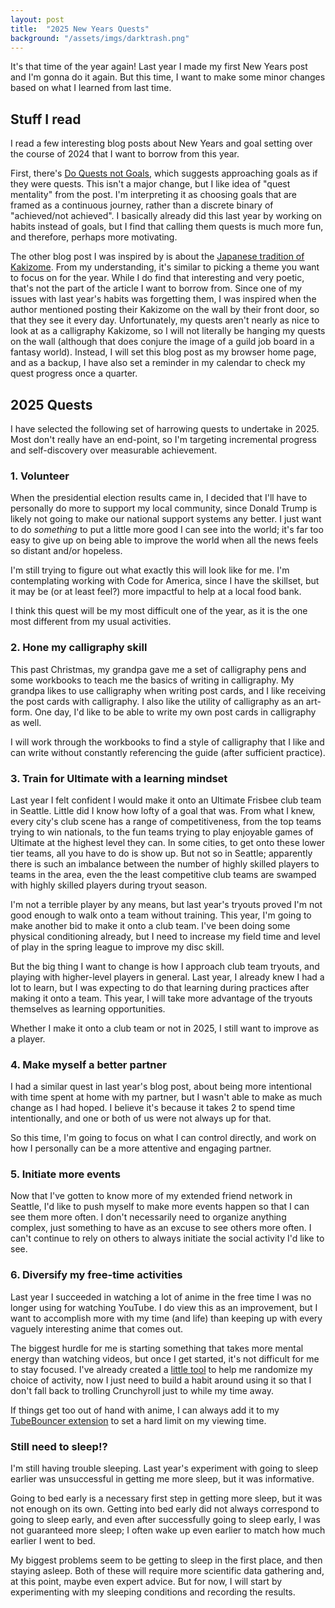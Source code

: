 ```yaml
---
layout: post
title:  "2025 New Years Quests"
background: "/assets/imgs/darktrash.png"
---
```


It's that time of the year again! Last year I made my first New Years post and I'm gonna do it again. But this time, I want to make some minor changes based on what I learned from last time.

## Stuff I read

I read a few interesting blog posts about New Years and goal setting over the course of 2024 that I want to borrow from this year.

First, there's [Do Quests not Goals](https://www.raptitude.com/2024/08/do-quests-not-goals/), which suggests approaching goals as if they were quests. This isn't a major change, but I like idea of "quest mentality" from the post. I'm interpreting it as choosing goals that are framed as a continuous journey, rather than a discrete binary of "achieved/not achieved". I basically already did this last year by working on habits instead of goals, but I find that calling them quests is much more fun, and therefore, perhaps more motivating.

The other blog post I was inspired by is about the [Japanese tradition of Kakizome](https://harimus.github.io//2025/01/02/kakizome.html). From my understanding, it's similar to picking a theme you want to focus on for the year. While I do find that interesting and very poetic, that's not the part of the article I want to borrow from. Since one of my issues with last year's habits was forgetting them, I was inspired when the author mentioned posting their Kakizome on the wall by their front door, so that they see it every day. Unfortunately, my quests aren't nearly as nice to look at as a calligraphy Kakizome, so I will not literally be hanging my quests on the wall (although that does conjure the image of a guild job board in a fantasy world). Instead, I will set this blog post as my browser home page, and as a backup, I have also set a reminder in my calendar to check my quest progress once a quarter.


## 2025 Quests

I have selected the following set of harrowing quests to undertake in 2025. Most don't really have an end-point, so I'm targeting incremental progress and self-discovery over measurable achievement.

### 1. Volunteer

When the presidential election results came in, I decided that I'll have to personally do more to support my local community, since Donald Trump is likely not going to make our national support systems any better. I just want to do *something* to put a little more good I can see into the world; it's far too easy to give up on being able to improve the world when all the news feels so distant and/or hopeless.

I'm still trying to figure out what exactly this will look like for me. I'm contemplating working with Code for America, since I have the skillset, but it may be (or at least feel?) more impactful to help at a local food bank.

I think this quest will be my most difficult one of the year, as it is the one most different from my usual activities.

### 2. Hone my calligraphy skill

This past Christmas, my grandpa gave me a set of calligraphy pens and some workbooks to teach me the basics of writing in calligraphy. My grandpa likes to use calligraphy when writing post cards, and I like receiving the post cards with calligraphy. I also like the utility of calligraphy as an art-form. One day, I'd like to be able to write my own post cards in calligraphy as well.

I will work through the workbooks to find a style of calligraphy that I like and can write without constantly referencing the guide (after sufficient practice).

### 3. Train for Ultimate with a learning mindset

Last year I felt confident I would make it onto an Ultimate Frisbee club team in Seattle. Little did I know how lofty of a goal that was. From what I knew, every city's club scene has a range of competitiveness, from the top teams trying to win nationals, to the fun teams trying to play enjoyable games of Ultimate at the highest level they can. In some cities, to get onto these lower tier teams, all you have to do is show up. But not so in Seattle; apparently there is such an imbalance between the number of highly skilled players to teams in the area, even the the least competitive club teams are swamped with highly skilled players during tryout season.

I'm not a terrible player by any means, but last year's tryouts proved I'm not good enough to walk onto a team without training. This year, I'm going to make another bid to make it onto a club team. I've been doing some physical conditioning already, but I need to increase my field time and level of play in the spring league to improve my disc skill.

But the big thing I want to change is how I approach club team tryouts, and playing with higher-level players in general. Last year, I already knew I had a lot to learn, but I was expecting to do that learning during practices after making it onto a team. This year, I will take more advantage of the tryouts themselves as learning opportunities.

Whether I make it onto a club team or not in 2025, I still want to improve as a player.

### 4. Make myself a better partner

I had a similar quest in last year's blog post, about being more intentional with time spent at home with my partner, but I wasn't able to make as much change as I had hoped. I believe it's because it takes 2 to spend time intentionally, and one or both of us were not always up for that.

So this time, I'm going to focus on what I can control directly, and work on how I personally can be a more attentive and engaging partner.

### 5. Initiate more events

Now that I've gotten to know more of my extended friend network in Seattle, I'd like to push myself to make more events happen so that I can see them more often. I don't necessarily need to organize anything complex, just something to have as an excuse to see others more often. I can't continue to rely on others to always initiate the social activity I'd like to see.

### 6. Diversify my free-time activities

Last year I succeeded in watching a lot of anime in the free time I was no longer using for watching YouTube. I do view this as an improvement, but I want to accomplish more with my time (and life) than keeping up with every vaguely interesting anime that comes out.

The biggest hurdle for me is starting something that takes more mental energy than watching videos, but once I get started, it's not difficult for me to stay focused. I've already created a [little tool](https://github.com/niehusst/what-todo-cli) to help me randomize my choice of activity, now I just need to build a habit around using it so that I don't fall back to trolling Crunchyroll just to while my time away.

If things get too out of hand with anime, I can always add it to my [TubeBouncer extension](https://github.com/niehusst/TubeBouncer) to set a hard limit on my viewing time.

### Still need to sleep!?

I'm still having trouble sleeping. Last year's experiment with going to sleep earlier was unsuccessful in getting me more sleep, but it was informative.

Going to bed early is a necessary first step in getting more sleep, but it was not enough on its own. Getting into bed early did not always correspond to going to sleep early, and even after successfully going to sleep early, I was not guaranteed more sleep; I often wake up even earlier to match how much earlier I went to bed.

My biggest problems seem to be getting to sleep in the first place, and then staying asleep. Both of these will require more scientific data gathering and, at this point, maybe even expert advice. But for now, I will start by experimenting with my sleeping conditions and recording the results.


